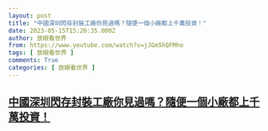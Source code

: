 ```yaml
---
layout: post
title: "中國深圳閃存封裝工廠你見過嗎？隨便一個小廠都上千萬投資！"
date: 2023-05-15T15:26:35.000Z
author: 放眼看世界
from: https://www.youtube.com/watch?v=jJGm5hQFMho
tags: [ 放眼看世界 ]
comments: True
categories: [ 放眼看世界 ]
---
```

<!--1684164395000-->
[中國深圳閃存封裝工廠你見過嗎？隨便一個小廠都上千萬投資！](https://www.youtube.com/watch?v=jJGm5hQFMho)
------

<div>

</div>
